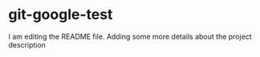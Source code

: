 # git-google-test
I am editing the README file. Adding some more details about the project description
